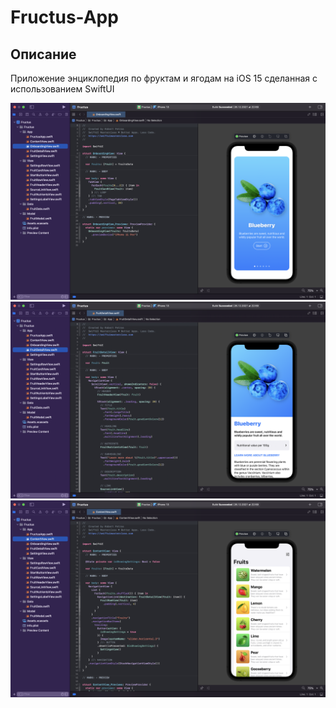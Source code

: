 # Fructus-App 

## Описание

Приложение энциклопедия по фруктам и ягодам на iOS 15 сделанная с использованием SwiftUI

![Screen Banner](Documentation/1.png)
![Screen Banner](Documentation/2.png)
![Screen Banner](Documentation/3.png)
